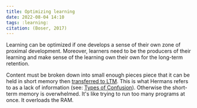 ```yaml
---
title: Optimizing learning
date: 2022-08-04 14:10
tags: :learning:
citation: (Boser, 2017)
---
```


Learning can be optimized if one develops a sense of their own zone of proximal development. Moreover, learners need to be the producers of their learning and make sense of the learning own their own for the long-term retention.

Content must be broken down into small enough pieces piece that it can be held in short memory then [transferred to LTM](202208011604.md). This is what Hermans refers to as a lack of information (see: [Types of Confusion](202207261111.md)). Otherwise the short-term memory is overwhelmed. It's like trying to run too many programs at once. It overloads the RAM.


 
